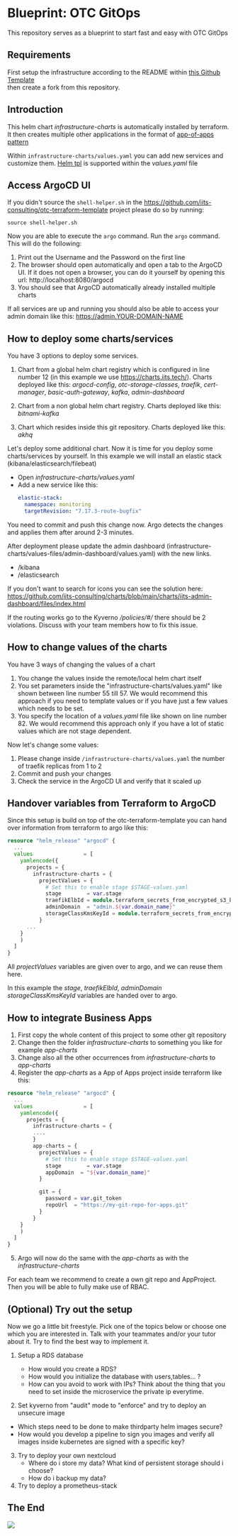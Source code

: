 # Blueprint: OTC GitOps

This repository serves as a blueprint to start fast and easy with OTC GitOps

## Requirements

First setup the infrastructure according to the README within [this Github Template](https://github.com/iits-consulting/otc-terraform-template)  
then create a fork from this repository.

## Introduction

This helm chart _infrastructure-charts_ is automatically installed by terraform. It then creates
multiple other applications in the format of [app-of-apps pattern](https://argo-cd.readthedocs.io/en/stable/operator-manual/cluster-bootstrapping/#app-of-apps-pattern)

Within `infrastructure-charts/values.yaml` you can add new services and customize them. [Helm tpl](https://helm.sh/docs/howto/charts_tips_and_tricks/#using-the-tpl-function) is supported within the _values.yaml_ file

## Access ArgoCD UI

If you didn't source the `shell-helper.sh` in the https://github.com/iits-consulting/otc-terraform-template project please do so by running:

```shell
source shell-helper.sh
```

Now you are able to execute the `argo` command. Run the `argo` command. This will do the following:

1. Print out the Username and the Password on the first line
2. The browser should open automatically and open a tab to the ArgoCD UI. If it does not open a browser, you can do it yourself by opening this url: http://localhost:8080/argocd
3. You should see that ArgoCD automatically already installed multiple charts

If all services are up and running you should also be able to access your admin domain like this: https://admin.YOUR-DOMAIN-NAME

## How to deploy some charts/services

You have 3 options to deploy some services.

1. Chart from a global helm chart registry which is configured in line number 12 (in this example we use https://charts.iits.tech/). 
   Charts deployed like this: 
   _argocd-config_, _otc-storage-classes_, _traefik_, _cert-manager_, _basic-auth-gateway_, _kafka_, _admin-dashboard_

     
2. Chart from a non global helm chart registry. Charts deployed like this: _bitnami-kafka_ 
3. Chart which resides inside this git repository. Charts deployed like this: _akhq_


Let's deploy some additional chart. Now it is time for you deploy some charts/services by yourself.
In this example we will install an elastic stack (kibana/elasticsearch/filebeat) 
   * Open _infrastructure-charts/values.yaml_
   * Add a new service like this:
     ```yaml
     elastic-stack:
       namespace: monitoring
       targetRevision: "7.17.3-route-bugfix"
     ```
You need to commit and push this change now. Argo detects the changes and applies them after around 2-3 minutes.

After deployment please update the admin dashboard (infrastructure-charts/values-files/admin-dashboard/values.yaml) with the new links.
* /kibana
* /elasticsearch

If you don't want to search for icons you can see the solution here: https://github.com/iits-consulting/charts/blob/main/charts/iits-admin-dashboard/files/index.html

If the routing works go to the Kyverno _/policies/#/_ there should be 2 violations. 
Discuss with your team members how to fix this issue.

## How to change values of the charts

You have 3 ways of changing the values of a chart

1. You change the values inside the remote/local helm chart itself
2. You set parameters inside the "infrastructure-charts/values.yaml" like shown between line number 55 till 57. 
   We would recommend this approach if you need to template values or if you have just a few values which needs to be set.
3. You specify the location of a _values.yaml_ file like shown on line number 82.
   We would recommend this approach only if you have a lot of static values which are not stage dependent.

Now let's change some values: 

1. Please change inside `/infrastructure-charts/values.yaml` the number of traefik replicas from 1 to 2
2. Commit and push your changes
3. Check the service in the ArgoCD UI and verify that it scaled up

## Handover variables from Terraform to ArgoCD

Since this setup is build on top of the otc-terraform-template you can hand over information from terraform to argo like this:

```terraform
resource "helm_release" "argocd" {
  ...
  values                = [
    yamlencode({
      projects = {
        infrastructure-charts = {
          projectValues = {
            # Set this to enable stage $STAGE-values.yaml
            stage        = var.stage
            traefikElbId = module.terraform_secrets_from_encrypted_s3_bucket.secrets["elb_id"]
            adminDomain  = "admin.${var.domain_name}"
            storageClassKmsKeyId = module.terraform_secrets_from_encrypted_s3_bucket.secrets["storage_class_kms_key_id"]
          }
      ...
    }
    )
  ]
}
```
All _projectValues_ variables are given over to argo, and we can reuse them here.

In this example the _stage_, _traefikElbId_, _adminDomain_ _storageClassKmsKeyId_ variables are handed over to argo.

## How to integrate Business Apps

1. First copy the whole content of this project to some other git repository
2. Change then the folder _infrastructure-charts_ to something you like for example _app-charts_
3. Change also all the other occurrences from _infrastructure-charts_ to _app-charts_
4. Register the _app-charts_ as a App of Apps project inside terraform like this:
```terraform
resource "helm_release" "argocd" {
  ...
  values                = [
    yamlencode({
      projects = {
        infrastructure-charts = {
        ....
        }
        app-charts = {
          projectValues = {
            # Set this to enable stage $STAGE-values.yaml
            stage        = var.stage
            appDomain  = "${var.domain_name}"
          }

          git = {
            password = var.git_token
            repoUrl  = "https://my-git-repo-for-apps.git"
          }
        }
    }
    )
  ]
}
```
5. Argo will now do the same with the _app-charts_ as with the _infrastructure-charts_

For each team we recommend to create a own git repo and AppProject. Then you will be able to fully make use of RBAC.

## (Optional) Try out the setup

Now we go a little bit freestyle. Pick one of the topics below or choose one which you are interested in.
Talk with your teammates and/or your tutor about it. Try to find the best way to implement it. 

1. Setup a RDS database
   - How would you create a RDS?
   - How would you initialize the database with users,tables... ?
   - How can you avoid to work with IPs? Think about the thing that you need to set inside the microservice the private ip everytime.

2. Set kyverno from "audit" mode to "enforce" and try to deploy an unsecure image
  - Which steps need to be done to make thirdparty helm images secure?
  - How would you develop a pipeline to sign you images and verify all images inside kubernetes are signed with a specific key?

3. Try to deploy your own nextcloud
   - Where do i store my data? What kind of persistent storage should i choose?
   - How do i backup my data?
4. Try to deploy a prometheus-stack


## The End

![](https://media.giphy.com/media/lD76yTC5zxZPG/giphy.gif)